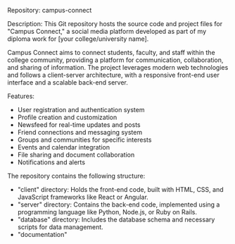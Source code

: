 Repository: campus-connect

Description:
This Git repository hosts the source code and project files for "Campus Connect," a social media platform developed as part of my diploma work for [your college/university name]. 

Campus Connect aims to connect students, faculty, and staff within the college community, providing a platform for communication, collaboration, and sharing of information. The project leverages modern web technologies and follows a client-server architecture, with a responsive front-end user interface and a scalable back-end server.

Features:
- User registration and authentication system
- Profile creation and customization
- Newsfeed for real-time updates and posts
- Friend connections and messaging system
- Groups and communities for specific interests
- Events and calendar integration
- File sharing and document collaboration
- Notifications and alerts

The repository contains the following structure:
- "client" directory: Holds the front-end code, built with HTML, CSS, and JavaScript frameworks like React or Angular.
- "server" directory: Contains the back-end code, implemented using a programming language like Python, Node.js, or Ruby on Rails.
- "database" directory: Includes the database schema and necessary scripts for data management.
- "documentation"
